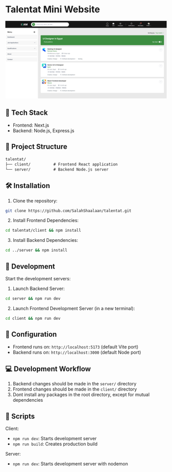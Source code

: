 # Talentat Mini Website
![Talentat Project Preview](./client/public/project.png)

## 🚀 Tech Stack

- Frontend: Next.js
- Backend: Node.js, Express.js

## 📁 Project Structure

```
talentat/
├── client/          # Frontend React application
└── server/          # Backend Node.js server
```

## 🛠️ Installation

1. Clone the repository:
```bash
git clone https://github.com/SalahShaalaan/talentat.git
```

2. Install Frontend Dependencies:
```bash
cd talentat/client && npm install
```

3. Install Backend Dependencies:
```bash
cd ../server && npm install
```

## 🚀 Development

Start the development servers:

1. Launch Backend Server:
```bash
cd server && npm run dev
```

2. Launch Frontend Development Server (in a new terminal):
```bash
cd client && npm run dev
```

## 🔧 Configuration

- Frontend runs on: `http://localhost:5173` (default Vite port)
- Backend runs on: `http://localhost:3000` (default Node port)

## 💻 Development Workflow

1. Backend changes should be made in the `server/` directory
2. Frontend changes should be made in the `client/` directory
3. Dont install any packages in the root directory, except for mutual dependencies

## 📝 Scripts

Client:
- `npm run dev`: Starts development server
- `npm run build`: Creates production build

Server:
- `npm run dev`: Starts development server with nodemon

